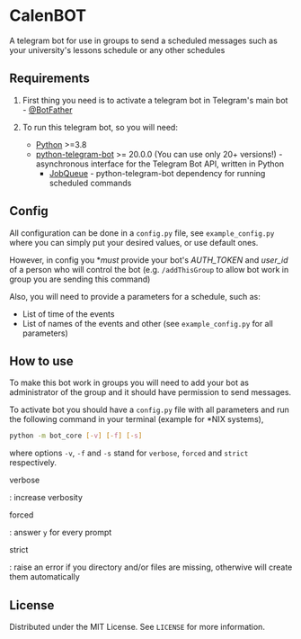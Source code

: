 # CalenBOT

A telegram bot for use in groups to send a scheduled messages such as your university's lessons schedule or any other schedules

## Requirements

1. First thing you need is to activate a telegram bot in Telegram's main bot - [@BotFather](https://telegram.me/BotFather)

2. To run this telegram bot, so you will need:

    * [Python](https://www.python.org/) >=3.8
    * [python-telegram-bot](https://github.com/python-telegram-bot/python-telegram-bot) >= 20.0.0 (You can use only 20+ versions!) -asynchronous interface for the Telegram Bot API, written in Python
        * [JobQueue](https://docs.python-telegram-bot.org/en/v20.5/telegram.ext.jobqueue.html) - python-telegram-bot dependency for running scheduled commands

## Config

All configuration can be done in a `config.py` file, see `example_config.py` where you can simply put your desired values, or use default ones.

However, in config you **must* provide your bot's *AUTH_TOKEN* and *user_id* of a person who will control the bot (e.g. `/addThisGroup` to allow bot work in group you are sending this command)

Also, you will need to provide a parameters for a schedule, such as:

* List of time of the events
* List of names of the events and other (see `example_config.py` for all parameters)

## How to use

To make this bot work in groups you will need to add your bot as administrator of the group and it should have permission to send messages.

To activate bot you should have a `config.py` file with all parameters and run the following command in your terminal (example for *NIX systems),

```bash
python -m bot_core [-v] [-f] [-s]
```

where options `-v`, `-f` and `-s` stand for `verbose`, `forced` and `strict` respectively.

verbose

: increase verbosity

forced

: answer `y` for every prompt

strict

: raise an error if you directory and/or files are missing, otherwive will create them automatically

## License

Distributed under the MIT License. See `LICENSE` for more information.


